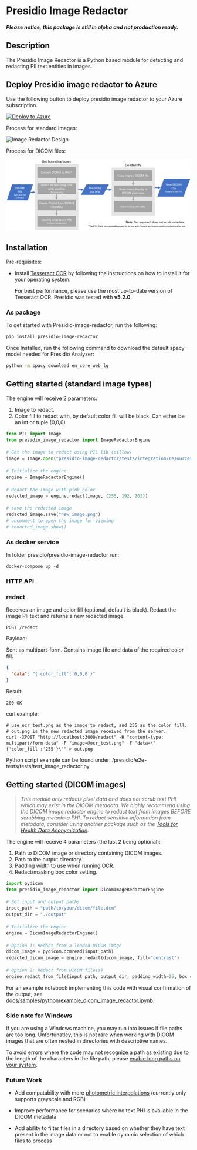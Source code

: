 # Presidio Image Redactor

***Please notice, this package is still in alpha and not production ready.***

## Description

The Presidio Image Redactor is a Python based module for detecting and redacting PII text entities in images.

## Deploy Presidio image redactor to Azure

Use the following button to deploy presidio image redactor to your Azure subscription.

[![Deploy to Azure](https://aka.ms/deploytoazurebutton)](https://portal.azure.com/#create/Microsoft.Template/uri/https%3A%2F%2Fraw.githubusercontent.com%2Fmicrosoft%2Fpresidio%2Fmain%2Fpresidio-image-redactor%2Fdeploytoazure.json)

Process for standard images:

![Image Redactor Design](../docs/assets/image-redactor-design.png)

Process for DICOM files:

![DICOM image Redactor Design](../docs/assets/dicom-image-redactor-design.png)

## Installation

Pre-requisites:

- Install [Tesseract OCR](https://github.com/tesseract-ocr/tesseract) by following the
  instructions on how to install it for your operating system.

  For best performance, please use the most up-to-date version of Tesseract OCR. Presidio was tested with **v5.2.0**.

### As package

To get started with Presidio-image-redactor, run the following:

```sh
pip install presidio-image-redactor
```

Once Installed, run the following command to download the default spacy model needed for
Presidio Analyzer:

```sh
python -m spacy download en_core_web_lg
```

## Getting started (standard image types)

The engine will receive 2 parameters:

1. Image to redact.
2. Color fill to redact with, by default color fill will be black. Can either be an int
   or tuple (0,0,0)

```python
from PIL import Image
from presidio_image_redactor import ImageRedactorEngine

# Get the image to redact using PIL lib (pillow)
image = Image.open("presidio-image-redactor/tests/integration/resources/ocr_test.png")

# Initialize the engine
engine = ImageRedactorEngine()

# Redact the image with pink color
redacted_image = engine.redact(image, (255, 192, 203))

# save the redacted image 
redacted_image.save("new_image.png")
# uncomment to open the image for viewing
# redacted_image.show()
```

### As docker service

In folder presidio/presidio-image-redactor run:

```
docker-compose up -d
```

### HTTP API

### redact

Receives an image and color fill (optional, default is black). Redact the image PII text
and returns a new redacted image.

```
POST /redact
```

Payload:

Sent as multipart-form. Contains image file and data of the required color fill.

```json
{
  "data": "{'color_fill':'0,0,0'}"
}
```

Result:

```
200 OK
```

curl example:

```
# use ocr_test.png as the image to redact, and 255 as the color fill. 
# out.png is the new redacted image received from the server.
curl -XPOST "http://localhost:3000/redact" -H "content-type: multipart/form-data" -F "image=@ocr_test.png" -F "data=\"{'color_fill':'255'}\"" > out.png
```

Python script example can be found under:
/presidio/e2e-tests/tests/test_image_redactor.py

## Getting started (DICOM images)

> *This module only redacts pixel data and does not scrub text PHI which may exist in the DICOM metadata. We highly recommend using the DICOM image redactor engine to redact text from images BEFORE scrubbing metadata PHI. To redact sensitive information from metadata, consider using another package such as the [Tools for Health Data Anonymization](https://github.com/microsoft/Tools-for-Health-Data-Anonymization).*

The engine will receive 4 parameters (the last 2 being optional):

1. Path to DICOM image or directory containing DICOM images.
2. Path to the output directory.
3. Padding width to use when running OCR.
4. Redact/masking box color setting.

```python
import pydicom
from presidio_image_redactor import DicomImageRedactorEngine

# Set input and output paths
input_path = "path/to/your/dicom/file.dcm"
output_dir = "./output"

# Initialize the engine
engine = DicomImageRedactorEngine()

# Option 1: Redact from a loaded DICOM image
dicom_image = pydicom.dcmread(input_path)
redacted_dicom_image = engine.redact(dicom_image, fill="contrast")

# Option 2: Redact from DICOM file(s)
engine.redact_from_file(input_path, output_dir, padding_width=25, box_color_setting="contrast")
```

For an example notebook implementing this code with visual confirmation of the output, see [docs/samples/python/example_dicom_image_redactor.ipynb](../docs/samples/python/example_dicom_image_redactor.ipynb).

### Side note for Windows

If you are using a Windows machine, you may run into issues if file paths are too long. Unfortunatley, this is not rare when working with DICOM images that are often nested in directories with descriptive names.

To avoid errors where the code may not recognize a path as existing due to the length of the characters in the file path, please [enable long paths on your system](https://learn.microsoft.com/en-us/answers/questions/293227/longpathsenabled.html).

### Future Work

- Add compatability with more [photometric interpolations](https://www.dicomobjects.com/kb/Photometric-Interpretations/#:~:text=Photometric%20Interpretations%20DICOM%20allows%20various%20relationships%20between%20the,0028%2C0004%20and%20every%20image%20should%20have%20that%20value.) (currently only supports greyscale and RGB)

- Improve performance for scenarios where no text PHI is available in the DICOM metadata

- Add ability to filter files in a directory based on whether they have text present in the image data or not to enable dynamic selection of which files to process
